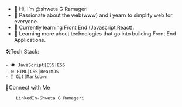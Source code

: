 - 👋 Hi, I’m @shweta G Ramageri
- 👀 Passionate about the web(www) and i yearn to simplify web for everyone.
- 🌱 Currently learning Front End (Javascript,React).
- 💞️ Learning more about technologies that go into building Front End Applications.


🛠Tech Stack:

    - 👁 JavaScript|ES5|ES6
    - 🌐 HTML|CSS|ReactJS
    - 🔧 Git|Markdown
   
🤝Connect with Me
       
        LinkedIn-Shweta G Ramageri         
   
